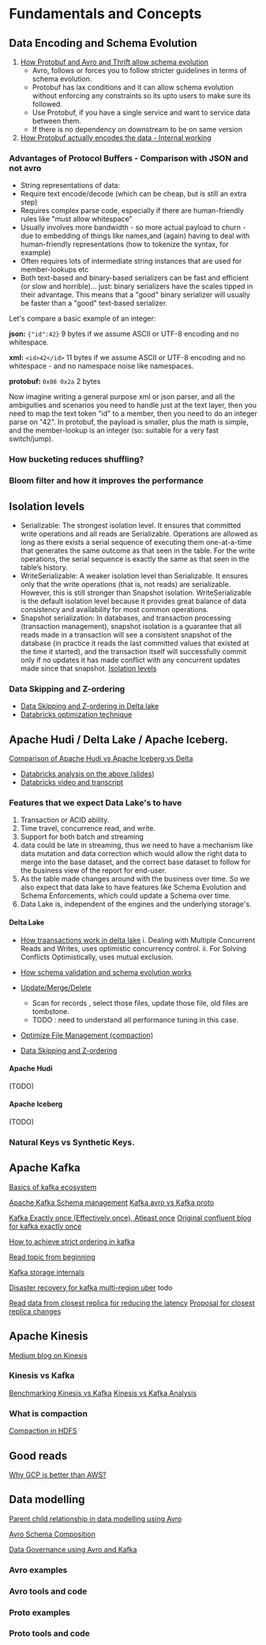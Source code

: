 # Fundamentals and Concepts

## Data Encoding and Schema Evolution

1. [How Protobuf and Avro and Thrift allow schema evolution](https://martin.kleppmann.com/2012/12/05/schema-evolution-in-avro-protocol-buffers-thrift.html)
    - Avro, follows or forces you to follow stricter guidelines in terms of schema evolution.
    - Protobuf has lax conditions and it can allow schema evolution without enforcing any constraints
    so its upto users to make sure its followed.
    - Use Protobuf, if you have a single service and want to service data between them.
    - If there is no dependency on downstream to be on same version  
2. [How Protobuf actually encodes the data - Internal working](https://medium.com/@yashschandra/an-inner-view-to-protobuf-encoding-e668f37847d5#)

### Advantages of Protocol Buffers - Comparison with JSON and not avro

- String representations of data:
- Require text encode/decode (which can be cheap, but is still an extra step)
- Requires complex parse code, especially if there are human-friendly rules like "must allow whitespace"
- Usually involves more bandwidth - so more actual payload to churn - due to embedding of things like names,and (again) having to deal with human-friendly representations (how to tokenize the syntax, for example)
- Often requires lots of intermediate string instances that are used for member-lookups etc
- Both text-based and binary-based serializers can be fast and efficient (or slow and horrible)... just: binary serializers have the scales tipped in their advantage. This means that a "good" binary serializer will usually be faster than a "good" text-based serializer.

Let's compare a basic example of an integer:

**json:**
`{"id":42}`
9 bytes if we assume ASCII or UTF-8 encoding and no whitespace.

**xml:**
`<id>42</id>`
11 bytes if we assume ASCII or UTF-8 encoding and no whitespace - and no namespace noise like namespaces.

**protobuf:**
`0x08 0x2a`
2 bytes

Now imagine writing a general purpose xml or json parser, and all the ambiguities and scenarios you need to handle just at the text layer, then you need to map the text token "id" to a member, then you need to do an integer parse on "42". In protobuf, the payload is smaller, plus the math is simple, and the member-lookup is an integer (so: suitable for a very fast switch/jump).

### How bucketing reduces shuffling?

### Bloom filter and how it improves the performance

## Isolation levels
- Serializable: The strongest isolation level. It ensures that committed write operations and all reads are Serializable. Operations are allowed as long as there exists a serial sequence of executing them one-at-a-time that generates the same outcome as that seen in the table. For the write operations, the serial sequence is exactly the same as that seen in the table’s history.
- WriteSerializable: A weaker isolation level than Serializable. It ensures only that the write operations (that is, not reads) are serializable. However, this is still stronger than Snapshot isolation. WriteSerializable is the default isolation level because it provides great balance of data consistency and availability for most common operations.
- Snapshot serialization: In databases, and transaction processing (transaction management), snapshot isolation is a guarantee that all reads made in a transaction will see a consistent snapshot of the database (in practice it reads the last committed values that existed at the time it started), and the transaction itself will successfully commit only if no updates it has made conflict with any concurrent updates made since that snapshot.
[Isolation levels](https://docs.databricks.com/delta/optimizations/isolation-level.html)
    
### Data Skipping and Z-ordering
- [Data Skipping and Z-ordering in Delta lake](https://engineering.salesforce.com/boost-delta-lake-performance-with-data-skipping-and-z-order-75c7e6c59133)
- [Databricks optimization technique](https://docs.databricks.com/delta/optimizations/file-mgmt.html#compaction-bin-packing)

    

## Apache Hudi / Delta Lake / Apache Iceberg.
[Comparison of Apache Hudi vs Apache Iceberg vs Delta](https://eric-sun.medium.com/rescue-to-distributed-file-system-2dd8abd5d80d)
 - [Databricks analysis on the above (slides)](https://www.slideshare.net/databricks/a-thorough-comparison-of-delta-lake-iceberg-and-hudi)
 - [Databricks video and transcript](https://databricks.com/session_na20/a-thorough-comparison-of-delta-lake-iceberg-and-hudi)
 
### Features that we expect Data Lake's to have

1. Transaction or ACID ability.
2. Time travel, concurrence read, and write.
3. Support for both batch and streaming
4. data could be late in streaming, thus we need to have a mechanism like data mutation and data correction which would allow the right data to merge into the base dataset, and the correct base dataset to follow for the business view of the report for end-user.
5. As the table made changes around with the business over time. So we also expect that data lake to have features like Schema Evolution and Schema Enforcements, which could update a Schema over time.
6. Data Lake is, independent of the engines and the underlying storage's.

#### Delta Lake
- [How traansactions work in delta lake](https://databricks.com/blog/2019/08/21/diving-into-delta-lake-unpacking-the-transaction-log.html)
i. Dealing with Multiple Concurrent Reads and Writes, uses optimistic concurrency control.
ii. For Solving Conflicts Optimistically, uses  mutual exclusion.
- [How schema validation and schema evolution works](https://databricks.com/blog/2019/09/24/diving-into-delta-lake-schema-enforcement-evolution.html)
- [Update/Merge/Delete](https://databricks.com/blog/2020/09/29/diving-into-delta-lake-dml-internals-update-delete-merge.html)
  - Scan for records , select those files, update those file, old files are tombstone.
  - TODO : need to understand all performance tuning in this case.
  
- [Optimize File Management (compaction)](https://docs.databricks.com/delta/optimizations/file-mgmt.html#compaction-bin-packing)
- [Data Skipping and Z-ordering](https://engineering.salesforce.com/boost-delta-lake-performance-with-data-skipping-and-z-order-75c7e6c59133)

  
#### Apache Hudi
(TODO)
#### Apache Iceberg
(TODO)

### Natural Keys vs Synthetic Keys.


## Apache Kafka
[Basics of kafka ecosystem]()

[Apache Kafka Schema management](https://docs.confluent.io/platform/current/schema-registry/index.html#)
[Kafka avro vs Kafka proto](https://simon-aubury.medium.com/kafka-with-avro-vs-kafka-with-protobuf-vs-kafka-with-json-schema-667494cbb2af)

[Kafka Exactly once (Effectively once), Atleast once](https://medium.com/@andy.bryant/processing-guarantees-in-kafka-12dd2e30be0e)
[Original confluent blog for kafka exactly once](https://www.confluent.io/blog/exactly-once-semantics-are-possible-heres-how-apache-kafka-does-it/)

[How to achieve strict ordering in kafka](https://www.cloudkarafka.com/blog/2018-08-21-faq-apache-kafka-strict-ordering.html)

[Read topic from beginning](https://riptutorial.com/apache-kafka/example/19390/how-can-i-read-topic-from-its-beginning)

[Kafka storage internals](https://medium.com/@durgaswaroop/a-practical-introduction-to-kafka-storage-internals-d5b544f6925f#:~:text=To%20confirm%20that%20the%20messages,what's%20inside%20that%20log%20file.&text=Kafka%20stores%20all%20the%20messages,also%20called%20as%20the%20Offset%20.)

[Disaster recovery for kafka multi-region uber](https://eng.uber.com/kafka/) todo

[Read data from closest replica for reducing the latency](https://developers.redhat.com/blog/2020/04/29/consuming-messages-from-closest-replicas-in-apache-kafka-2-4-0-and-amq-streams/)
[Proposal for closest replica changes](https://cwiki.apache.org/confluence/display/KAFKA/KIP-392%3A+Allow+consumers+to+fetch+from+closest+replica)


## Apache Kinesis
[Medium blog on Kinesis](https://medium.com/@yashbindlish1/amazon-kinesis-the-core-of-real-time-streaming-a543085a212f)



### Kinesis vs Kafka
[Benchmarking Kinesis vs Kafka](https://medium.com/flo-engineering/kinesis-vs-kafka-6709c968813)
[Kinesis vs Kafka Analysis](https://medium.com/softkraft/aws-kinesis-vs-kafka-comparison-which-is-right-for-you-8e81374d8166)

### What is compaction 
[Compaction in HDFS](https://medium.com/datakaresolutions/compaction-in-hive-97a1d072400f)

## Good reads
[Why GCP is better than AWS?](https://nandovillalba.medium.com/why-i-think-gcp-is-better-than-aws-ea78f9975bda)

## Data modelling 
[Parent child relationship in data modelling using Avro](https://www.linkedin.com/pulse/parent-child-relationships-you-joshua-hartman/)

[Avro Schema Composition](https://mykidong.medium.com/howto-implement-avro-schema-inheritance-757d2897c1ad)

[Data Governance using Avro and Kafka](https://medium.com/@sderosiaux/governing-data-with-kafka-avro-ecfb665f266c)



### Avro examples

### Avro tools and code


### Proto examples 

### Proto tools and code
    

 


